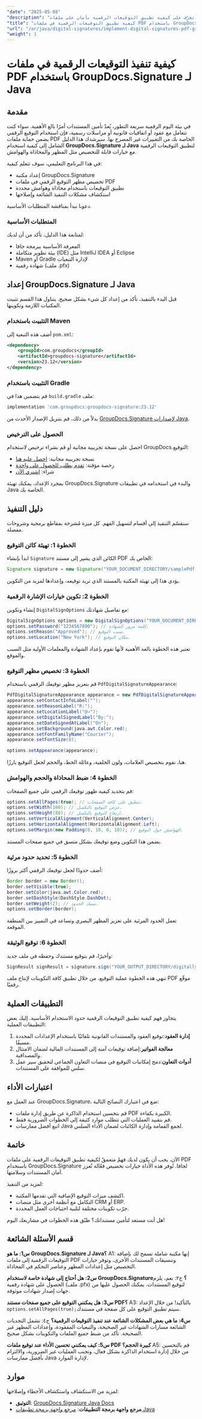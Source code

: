 ```yaml
---
"date": "2025-05-08"
"description": "تعرّف على كيفية تطبيق التوقيعات الرقمية بأمان على ملفات PDF باستخدام GroupDocs.Signature لـ Java. يغطي هذا الدليل الإعداد والتخصيص واستكشاف الأخطاء وإصلاحها."
"title": "كيفية تطبيق التوقيعات الرقمية في ملفات PDF باستخدام GroupDocs.Signature لـ Java - دليل شامل"
"url": "/ar/java/digital-signatures/implement-digital-signatures-pdf-groupdocs-java/"
"weight": 1
---
```


# كيفية تنفيذ التوقيعات الرقمية في ملفات PDF باستخدام GroupDocs.Signature لـ Java

## مقدمة

في بيئة اليوم الرقمية سريعة التطور، يُعدّ تأمين المستندات أمرًا بالغ الأهمية. سواء كنت تتعامل مع عقود أو اتفاقيات قانونية أو مراسلات رسمية، فإن استخدام التوقيع الرقمي يضمن حماية ملفات PDF الخاصة بك من التغييرات غير المصرح بها. سيرشدك هذا الدليل الشامل إلى كيفية استخدام **GroupDocs.Signature لـ Java** لتطبيق التوقيعات الرقمية مع خيارات قابلة للتخصيص مثل المظهر والمحاذاة والهوامش.

في هذا البرنامج التعليمي، سوف تتعلم كيفية:
- إعداد مكتبة GroupDocs.Signature
- تخصيص مظهر التوقيع الرقمي في ملفات PDF
- تطبيق التوقيعات باستخدام محاذاة وهوامش محددة
- استكشاف مشكلات التنفيذ الشائعة وإصلاحها

دعونا نبدأ بمناقشة المتطلبات الأساسية.

### المتطلبات الأساسية

لمتابعة هذا الدليل، تأكد من أن لديك:
- المعرفة الأساسية ببرمجة جافا
- بيئة تطوير متكاملة (IDE) مثل IntelliJ IDEA أو Eclipse
- Maven أو Gradle لإدارة التبعيات
- شهادة رقمية (ملف .pfx)

## إعداد GroupDocs.Signature لـ Java

قبل البدء بالتنفيذ، تأكد من إعداد كل شيء بشكل صحيح. يتناول هذا القسم تثبيت المكتبات اللازمة وتكوينها.

### التثبيت باستخدام Maven

أضف هذه التبعية إلى `pom.xml`:

```xml
<dependency>
    <groupId>com.groupdocs</groupId>
    <artifactId>groupdocs-signature</artifactId>
    <version>23.12</version>
</dependency>
```

### التثبيت باستخدام Gradle

قم بتضمين هذا في `build.gradle` ملف:

```gradle
implementation 'com.groupdocs:groupdocs-signature:23.12'
```

بدلاً من ذلك، قم بتنزيل الإصدار الأحدث من [GroupDocs.Signature لإصدارات Java](https://releases.groupdocs.com/signature/java/).

### الحصول على الترخيص

احصل على نسخة تجريبية مجانية أو قم بشراء ترخيص لاستخدام GroupDocs.التوقيع:
- نسخة تجريبية مجانية: [احصل عليه هنا](https://releases.groupdocs.com/signature/java/)
- رخصة مؤقتة: [تقدم بطلب للحصول على واحدة](https://purchase.groupdocs.com/temporary-license/)
- شراء: [اشتري الآن](https://purchase.groupdocs.com/buy)

بمجرد الإعداد، يمكنك تهيئة GroupDocs.Signature والبدء في استخدامه في تطبيقات Java الخاصة بك.

## دليل التنفيذ

سنقسّم التنفيذ إلى أقسام لتسهيل الفهم. كل ميزة مُشرحة بمقاطع برمجية وشروحات مفصلة.

### الخطوة 1: تهيئة كائن التوقيع

ابدأ بإنشاء `Signature` الكائن الذي يشير إلى مستند PDF الخاص بك:

```java
Signature signature = new Signature("YOUR_DOCUMENT_DIRECTORY/samplePdf.pdf");
```

يؤدي هذا إلى تهيئة المكتبة بالمستند الذي تريد توقيعه، وإعدادها لمزيد من التكوين.

### الخطوة 2: تكوين خيارات الإشارة الرقمية

إنشاء وتكوين `DigitalSignOptions` مع تفاصيل شهادتك:

```java
DigitalSignOptions options = new DigitalSignOptions("YOUR_DOCUMENT_DIRECTORY/certificate.pfx");
options.setPassword("1234567890"); // كلمة مرور الشهادة.
options.setReason("Approved"); // سبب التوقيع.
options.setLocation("New York"); // مكان التوقيع.
```

تعتبر هذه الخطوة بالغة الأهمية لأنها تقوم بإعداد الشهادة والمعلمات الأولية مثل السبب والموقع.

### الخطوة 3: تخصيص مظهر التوقيع

قم بتعزيز مظهر توقيعك الرقمي باستخدام `PdfDigitalSignatureAppearance`:

```java
PdfDigitalSignatureAppearance appearance = new PdfDigitalSignatureAppearance();
appearance.setContactInfoLabel("");
appearance.setReasonLabel("R:");
appearance.setLocationLabel("@⇒");
appearance.setDigitalSignedLabel("By:");
appearance.setDateSignedAtLabel("On");
appearance.setBackground(java.awt.Color.red);
appearance.setFontFamilyName("Courier");
appearance.setFontSize(8);

options.setAppearance(appearance);
```

هنا، نقوم بتخصيص العلامات، ولون الخلفية، وعائلة الخط، والحجم لجعل التوقيع بارزًا.

### الخطوة 4: ضبط المحاذاة والحجم والهوامش

قم بتحديد كيفية ظهور توقيعك الرقمي على جميع الصفحات:

```java
options.setAllPages(true); // تنطبق على كافة الصفحات.
options.setWidth(160); // عرض التوقيع بالبكسل.
options.setHeight(80); // ارتفاع التوقيع بالبكسل.
options.setVerticalAlignment(VerticalAlignment.Center);
options.setHorizontalAlignment(HorizontalAlignment.Left);
options.setMargin(new Padding(0, 10, 0, 10)); // الهوامش حول التوقيع.
```

يضمن هذا التكوين وضع توقيعك بشكل متسق في جميع صفحات المستند.

### الخطوة 5: تحديد حدود مرئية

أضف حدودًا لجعل توقيعك الرقمي أكثر بروزًا:

```java
Border border = new Border();
border.setVisible(true);
border.setColor(java.awt.Color.red);
border.setDashStyle(DashStyle.DashDot);
border.setWeight(2); // سمك الحدود.
options.setBorder(border);
```

تعمل الحدود المرئية على تعزيز المظهر البصري وتساعد في التمييز بين المنطقة الموقعة.

### الخطوة 6: توقيع الوثيقة

وأخيرًا، قم بتوقيع مستندك وحفظه في ملف جديد:

```java
SignResult signResult = signature.sign("YOUR_OUTPUT_DIRECTORY/digitallySignedPdfAppearance.pdf");
```

تنهي هذه الخطوة عملية التوقيع، من خلال تطبيق كافة التكوينات لإنتاج ملف PDF موقّع رقميًا.

## التطبيقات العملية

يتجاوز فهم كيفية تطبيق التوقيعات الرقمية حدود الاستخدام الأساسية. إليك بعض التطبيقات العملية:
1. **إدارة العقود**:توقيع العقود والمستندات القانونية تلقائيًا باستخدام الإعدادات المحددة مسبقًا.
2. **معالجة الفواتير**:إضافة توقيعات آمنة إلى المستندات المالية لضمان الامتثال والمصداقية.
3. **أدوات التعاون**:دمج إمكانيات التوقيع في منصات التعاون الجماعي لتحقيق سير عمل سلس للموافقة على المستندات.

## اعتبارات الأداء

عند العمل مع GroupDocs.Signature، ضع في اعتبارك النصائح التالية:
- قم بتحسين استخدام الذاكرة عن طريق إدارة ملفات PDF الكبيرة بكفاءة.
- قم بتقييد العمليات التي تتطلب موارد كثيفة إلى الخطوات الضرورية فقط.
- اتبع أفضل ممارسات Java لجمع القمامة وإدارة الكائنات لضمان الأداء السلس.

## خاتمة

الآن، يجب أن يكون لديك فهمٌ متعمقٌ لكيفية تطبيق التوقيعات الرقمية على ملفات PDF باستخدام GroupDocs.Signature لجافا. تُوفر هذه الأداة خيارات تخصيص فعّالة تُعزز أمان المستندات وسلامتها.

لمزيد من التنفيذ:
- اكتشف ميزات التوقيع الإضافية التي تقدمها المكتبة.
- التكامل مع أنظمة أخرى مثل منصات CRM أو ERP.
- جرّب تكوينات مختلفة لتلبية احتياجات العمل المحددة.

هل أنت مستعد لتأمين مستنداتك؟ طبّق هذه الخطوات في مشاريعك اليوم!

## قسم الأسئلة الشائعة

**س1: ما هو GroupDocs.Signature لـ Java؟**
A1: إنها مكتبة شاملة تسمح لك بإضافة التوقيعات الرقمية إلى ملفات PDF وتنسيقات المستندات الأخرى، وتوفر خيارات التخصيص مثل إعدادات المظهر وعناصر التحكم في المحاذاة.

**س2: هل أحتاج إلى شهادة خاصة لاستخدام GroupDocs.Signature؟**
ج٢: نعم، يلزم الحصول على شهادة رقمية (ملف .pfx) لتوقيع المستندات. يمكنك الحصول عليها من جهات إصدار شهادات موثوقة.

**س3: هل يمكنني التوقيع على جميع صفحات مستند PDF؟**
A3: بالتأكيد! من خلال الإعداد `options.setAllPages(true);`سيتم تطبيق التوقيع على كل صفحة في مستندك.

**س4: ما هي بعض المشكلات الشائعة عند تنفيذ التوقيعات الرقمية؟**
ج٤: تشمل التحديات الشائعة مسارات الشهادات غير الصحيحة، والتبعيات المفقودة، وإعدادات المظهر غير الصحيحة. تأكد من ضبط جميع الملفات والتكوينات بشكل صحيح.

**س5: كيف يمكنني تحسين الأداء عند توقيع ملفات PDF كبيرة الحجم؟**
A5: قم بالتحسين من خلال إدارة استخدام الذاكرة بشكل فعال، وتجنب العمليات غير الضرورية، والالتزام بأفضل ممارسات Java لإدارة الموارد.

## موارد

لمزيد من الاستكشاف واستكشاف الأخطاء وإصلاحها:
- **التوثيق**: [GroupDocs.Signature Java Docs](https://docs.groupdocs.com/signature/java/)
- **مرجع واجهة برمجة التطبيقات**: [مرجع واجهة برمجة تطبيقات Java](https://reference.groupdocs.com/sign)